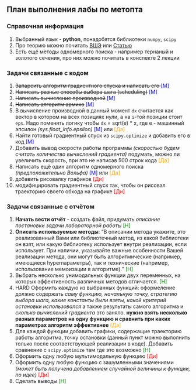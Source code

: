 <h2>План выполнения лабы по метопта</h2>

<h3> Справочная информация </h3>

1. Выбранный язык - **python**, понадобятся библиотеки <code>numpy</code>, <code>scipy</code>
2. Про теорию можно почитать [ВШЭ](http://www.machinelearning.ru/wiki/images/6/6b/MO17_practice1.pdf) или [Статью](https://habr.com/ru/articles/561128/)
3. Есть ещё методы одномерного поиска - например тернаный и золотого сечения, про них можно почитать в конспекте 2 лекции

<h3> Задачи связанные с кодом </h3>

1. <s>Запарсить алгоритм градиентного спуска и написать его </s> <span style="color : blue">[М]</span>  
2. <s>Написать разные способы выбора шага (scheduling)</s> <span style="color : blue">[М]</span>  
3. <s>Написать вычисление производной</s> <span style="color : blue">[М]</span>  
4. <s>Написать алгоритм армихо</s> <span style="color : blue">[М]</span>  
5. В вычисление производной в данный момент <code>dx</code> считается как вектор в котором на всех позициях нули, а на <code>i</code>-той позиции стоит <code>eps</code>. Надо поменять логику чтобы <code>dx</code> = sqrt(e) * x, где e - машинный эпсилон *(sys.float_info.epsilon)* <span style="color : blue">[М]</span> или <span style="color : orange">[Да]</span>  
6. Найти готовый градиентный спуск из <code>scipy.optimize</code> и добавить его в код <span style="color : blue">[М]</span>   
7. Добавить вывод скорости работы программы *(скоростью будем считать количество вычислений градиента)* подумать, можно ли увеличить скорость, при это не написав 500 строк кода <span style="color : orange">[Да]</span>   
8. Написать ещё один алгоритм одномерного поиска *(предположительно Вольфа)* <span style="color : blue">[М]</span> или <span style="color : orange">[Да]</span>   
9. добавить рисовалку графиков   <span style="color : red">[Ди]</span>  
10. модифицировать градиентный спуск так, чтобы он рисовал траекторию своего обхода на графике <span style="color : red">[Ди]</span>

<h3> Задачи связанные с отчётом </h3>

1. **Начать вести отчёт** - создать файл, придумать *описание постановки задачи лабораторной работы* <span style="color : green">[Н]</span>
2. **Описать используемые методы**: <q>В
описании метода укажите, это реализованный Вами или библиотечный метод,
из какой библиотеки он взят, или какую библиотеку использует внутри
реализации, если использует. При наличии, указывайте важные особенности
Вашей реализации метода, они могут быть алгоритмические (например,
имеющиеся hyperпараметры), так и технические (например, использование
мемоизации в алгоритме).</q> <span style="color : green">[Н]</span>
3. Выбрать несколько унимодальных функции двух переменных, на которых эффективность различных методов отличается. <span style="color : green">[Н]</span>
4. HARD Оформить каждую из выбранных функций: оформеление должно содержать *саму функцию, начальную точку, стратегию выбора шага, какие константы были взяты, какой критерий остановки использовался* а также результаты самого алгоритма и *сколько вычислений градиента* это заняло.
**нужно взять несколько разных параметров на одну функцию и сравнить при каких параметрах алгоритм эффективнее** <span style="color : orange">[Дa]</span>
5. Для каждой функции добавить графики, содержащие траекторию работы алгоритма, точку остановки (данный пункт можно выполнить только после соответствующей реализации в коде). Добавить сравнение с <code>scipy.optimize</code> там где это возможно <span style="color : green">[Н]</span>
6. Оформить одну любую мультимодальную функцию  <span style="color : red">[Ди]</span>
7. Оформить одну любую функцию с зашумленными значениями *(может быть получена добавлением случайной величины к функции, по идее)* <span style="color : red">[Ди]</span>
8. Сделать выводы <span style="color : green">[Н]</span>
